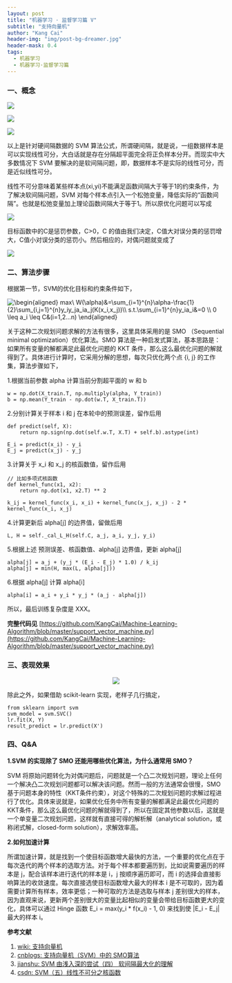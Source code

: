 ```yaml
---
layout: post
title: "机器学习 · 监督学习篇 V"
subtitle: "支持向量机"
author: "Kang Cai"
header-img: "img/post-bg-dreamer.jpg"
header-mask: 0.4
tags:
  - 机器学习
  - 机器学习·监督学习篇
---
```


### 一、概念

<img src="https://latex.codecogs.com/gif.latex?\begin{aligned}&space;\min&space;_{\gamma,&space;w,&space;b}&space;&&space;\frac{1}{2}\|w\|^{2}&space;\\&space;\text&space;{&space;s.t.&space;}&space;&&space;y^{(i)}\left(w^{T}&space;x^{(i)}&plus;b\right)&space;\geq&space;1,&space;\quad&space;i=1,&space;\ldots,&space;m&space;\end{aligned}"/>

![](http://latex.codecogs.com/svg.latex?f(x)=sign(w^T\cdot\,x+b))

<img src="https://latex.codecogs.com/gif.latex?\begin{array}{cl}{\max&space;_{\alpha}}&space;&&space;{W(\alpha)=\sum_{i=1}^{m}&space;\alpha_{i}-\frac{1}{2}&space;\sum_{i,&space;j=1}^{m}&space;y^{(i)}&space;y^{(j)}&space;\alpha_{i}&space;\alpha_{j}\left\langle&space;x^{(i)},&space;x^{(j)}\right\rangle}&space;\\&space;{\text&space;{&space;s.t.&space;}}&space;&&space;{\alpha_{i}&space;\geq&space;0,&space;\quad&space;i=1,&space;\ldots,&space;m}&space;\\&space;{}&space;&&space;{\sum_{i=1}^{m}&space;\alpha_{i}&space;y^{(i)}=0}\end{array}" />

以上是针对硬间隔数据的 SVM 算法公式，所谓硬间隔，就是说，一组数据样本是可以实现线性可分，大白话就是存在分隔超平面完全将正负样本分开。而现实中大多数情况下 SVM 要解决的是软间隔问题，即，数据样本不是实际的线性可分，而是近似线性可分。

线性不可分意味着某些样本点(xi,yi)不能满足函数间隔大于等于1的约束条件，为了解决软间隔问题，SVM 对每个样本点引入一个松弛变量，降低实际的“函数间隔”。也就是松弛变量加上理论函数间隔大于等于1。所以原优化问题可以写成

<img src="https://latex.codecogs.com/gif.latex?\begin{aligned}&space;\min&space;_{\gamma,&space;w,&space;b}&space;&&space;\frac{1}{2}\|w\|^{2}&plus;C&space;\sum_{i=1}^{m}&space;\xi_{i}&space;\\&space;\text&space;{&space;s.t.&space;}&space;&&space;y^{(i)}\left(w^{T}&space;x^{(i)}&plus;b\right)&space;\geq&space;1-\xi_{i},&space;\quad&space;i=1,&space;\ldots,&space;m&space;\\&space;&&space;\xi_{i}&space;\geq&space;0,&space;\quad&space;i=1,&space;\ldots,&space;m&space;\end{aligned}" />

目标函数中的C是惩罚参数，C>0，C 的值由我们决定，C值大对误分类的惩罚增大，C值小对误分类的惩罚小。然后相应的，对偶问题就变成了

<img src="https://latex.codecogs.com/gif.latex?\begin{aligned}&space;\max&space;_{\alpha}&space;&&space;W(\alpha)=\sum_{i=1}^{m}&space;\alpha_{i}-\frac{1}{2}&space;\sum_{i,&space;j=1}^{m}&space;y^{(i)}&space;y^{(j)}&space;\alpha_{i}&space;\alpha_{j}\left\langle&space;x^{(i)},&space;x^{(j)}\right\rangle&space;\\&space;\text&space;{&space;s.t.&space;}&space;&&space;0&space;\leq&space;\alpha_{i}&space;\leq&space;C,&space;\quad&space;i=1,&space;\ldots,&space;m&space;\\&space;&&space;\sum_{i=1}^{m}&space;\alpha_{i}&space;y^{(i)}=0&space;\end{aligned}" />



### 二、算法步骤

根据第一节，SVM的优化目标和约束条件如下，

<img src="https://latex.codecogs.com/gif.latex?\begin{aligned}&space;max\&space;W(\alpha)&=\sum_{i=1}^{n}\alpha-\frac{1}{2}\sum_{i,j=1}^{n}y_iy_ja_ia_j(K(x_i,x_j))\\&space;s.t.\sum_{i=1}^{n}y_ia_i&=0&space;\\&space;0&space;\leq&space;a_i&space;\leq&space;C&(i=1,2...n)&space;\end{aligned}" title="\begin{aligned} max\ W(\alpha)&=\sum_{i=1}^{n}\alpha-\frac{1}{2}\sum_{i,j=1}^{n}y_iy_ja_ia_j(K(x_i,x_j))\\ s.t.\sum_{i=1}^{n}y_ia_i&=0 \\ 0 \leq a_i \leq C&(i=1,2...n) \end{aligned}" />

关于这种二次规划问题求解的方法有很多，这里具体采用的是 SMO （Sequential minimal optimization）优化算法。SMO 算法是一种启发式算法，基本思路是：如果所有变量的解都满足此最优化问题的 KKT 条件，那么这么最优化问题的解就得到了。具体进行计算时，它采用分解的思想，每次只优化两个点 {i, j} 的工作集，算法步骤如下，

1.根据当前参数 alpha 计算当前分割超平面的 w 和 b

```buildoutcfg
w = np.dot(X_train.T, np.multiply(alpha, Y_train))
b = np.mean(Y_train - np.dot(w.T, X_train.T))
```

2.分别计算关于样本 i 和 j 在本轮中的预测误差，留作后用

```buildoutcfg
def predict(self, X):
    return np.sign(np.dot(self.w.T, X.T) + self.b).astype(int)
    
E_i = predict(x_i) - y_i
E_j = predict(x_j) - y_j
```

3.计算关于 x_i 和 x_j 的核函数值，留作后用

```buildoutcfg
// 比如多项式核函数
def kernel_func(x1, x2):
    return np.dot(x1, x2.T) ** 2

k_ij = kernel_func(x_i, x_i) + kernel_func(x_j, x_j) - 2 * kernel_func(x_i, x_j)
```

4.计算更新后 alpha\[j\] 的边界值，留做后用

```buildoutcfg
L, H = self._cal_L_H(self.C, a_j, a_i, y_j, y_i)
```

5.根据上述 预测误差、核函数值、alpha\[j\] 边界值，更新 alpha\[j\]

```buildoutcfg
alpha[j] = a_j + (y_j * (E_i - E_j) * 1.0) / k_ij
alpha[j] = min(H, max(L, alpha[j]))
```

6.根据 alpha\[j\] 计算 alpha\[i\] 

```buildoutcfg
alpha[i] = a_i + y_i * y_j * (a_j - alpha[j])
```

所以，最后训练复杂度是 XXX。

**完整代码见** [https://github.com/KangCai/Machine-Learning-Algorithm/blob/master/support_vector_machine.py](https://github.com/KangCai/Machine-Learning-Algorithm/blob/master/support_vector_machine.py)

### 三、表现效果

<center>
<img src="https://kangcai.github.io/img/in-post/post-ml/svm_1.png"/>
</center>

除此之外，如果借助 scikit-learn 实现，老样子几行搞定，

```buildoutcfg
from sklearn import svm
svm_model = svm.SVC()
lr.fit(X, Y)
result_predict = lr.predict(X')
```

### 四、Q&A

**1.SVM 的实现除了 SMO 还能用哪些优化算法，为什么通常用 SMO？**

SVM 将原始问题转化为对偶问题后，问题就是一个凸二次规划问题，理论上任何一个解决凸二次规划问题都可以解决该问题。然而一般的方法通常会很慢，SMO 基于问题本身的特性（KKT条件约束），对这个特殊的二次规划问题的求解过程进行了优化。具体来说就是，如果优化任务中所有变量的解都满足此最优化问题的KKT条件，那么这么最优化问题的解就得到了，所以在固定其他参数以后，这就是一个单变量二次规划问题，这样就有直接可得的解析解（analytical solution，或称闭式解，closed-form solution），求解效率高。

**2.如何加速计算**

所谓加速计算，就是找到一个使目标函数增大最快的方法，一个重要的优化点在于每次迭代的两个样本的选取方法。对于每个样本都要遍历到，比如说需要遍历的样本是 j，配合该样本进行迭代的样本是 i，j 按顺序遍历即可，而 i 的选择会直接影响算法的收敛速度。每次直接选使目标函数增大最大的样本 i 是不可取的，因为着需要计算所有样本，效率更低；一种可取的方法是选取与样本 j 差别很大的样本，因为直观来说，更新两个差别很大的变量比起相似的变量会带给目标函数更大的变化，具体可以通过 Hinge 函数 E_i = max(y_i * f(x_i) - 1, 0) 来找到使 |E_i - E_j| 最大的样本 i。


**参考文献**

1. [wiki: 支持向量机](https://zh.wikipedia.org/wiki/%E6%94%AF%E6%8C%81%E5%90%91%E9%87%8F%E6%9C%BA)
2. [cnblogs: 支持向量机（SVM）中的 SMO算法](https://www.cnblogs.com/bentuwuying/p/6444516.html)
3. [jianshu: SVM 由浅入深的尝试（四） 软间隔最大化的理解](https://www.jianshu.com/p/c4acd8c323ab)
4. [csdn: SVM（五）线性不可分之核函数](https://blog.csdn.net/The_lastest/article/details/78569217)